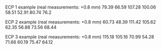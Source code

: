 ECP 1 example (real measurements: +0.8 mm)
79.39
66.59
107.28
100.06
58.51
52.91
80.74
76.2


ECP 2 example (real measurements: +0.8 mm)
60.73
48.39
111.42
105.62
62.35
56.88
73.56
68.44


ECP 3 example (real measurements: +0.8 mm)
115.18
105.16
70.99
54.28
71.66
60.19
75.47
64.12
